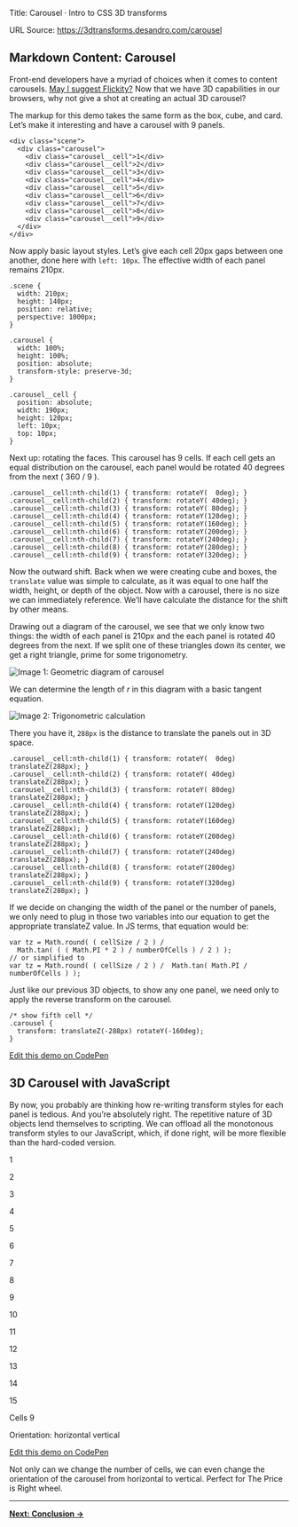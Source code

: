 Title: Carousel · Intro to CSS 3D transforms

URL Source: https://3dtransforms.desandro.com/carousel

Markdown Content:
Carousel
--------

Front-end developers have a myriad of choices when it comes to content carousels. [May I suggest Flickity?](https://flickity.metafizzy.co/) Now that we have 3D capabilities in our browsers, why not give a shot at creating an actual 3D carousel?

The markup for this demo takes the same form as the box, cube, and card. Let’s make it interesting and have a carousel with 9 panels.

```
<div class="scene">
  <div class="carousel">
    <div class="carousel__cell">1</div>
    <div class="carousel__cell">2</div>
    <div class="carousel__cell">3</div>
    <div class="carousel__cell">4</div>
    <div class="carousel__cell">5</div>
    <div class="carousel__cell">6</div>
    <div class="carousel__cell">7</div>
    <div class="carousel__cell">8</div>
    <div class="carousel__cell">9</div>
  </div>
</div>
```

Now apply basic layout styles. Let’s give each cell 20px gaps between one another, done here with `left: 10px`. The effective width of each panel remains 210px.

```
.scene {
  width: 210px;
  height: 140px;
  position: relative;
  perspective: 1000px;
}

.carousel {
  width: 100%;
  height: 100%;
  position: absolute;
  transform-style: preserve-3d;
}

.carousel__cell {
  position: absolute;
  width: 190px;
  height: 120px;
  left: 10px;
  top: 10px;
}
```

Next up: rotating the faces. This carousel has 9 cells. If each cell gets an equal distribution on the carousel, each panel would be rotated 40 degrees from the next ( 360 / 9 ).

```
.carousel__cell:nth-child(1) { transform: rotateY(  0deg); }
.carousel__cell:nth-child(2) { transform: rotateY( 40deg); }
.carousel__cell:nth-child(3) { transform: rotateY( 80deg); }
.carousel__cell:nth-child(4) { transform: rotateY(120deg); }
.carousel__cell:nth-child(5) { transform: rotateY(160deg); }
.carousel__cell:nth-child(6) { transform: rotateY(200deg); }
.carousel__cell:nth-child(7) { transform: rotateY(240deg); }
.carousel__cell:nth-child(8) { transform: rotateY(280deg); }
.carousel__cell:nth-child(9) { transform: rotateY(320deg); }
```

Now the outward shift. Back when we were creating cube and boxes, the `translate` value was simple to calculate, as it was equal to one half the width, height, or depth of the object. Now with a carousel, there is no size we can immediately reference. We’ll have calculate the distance for the shift by other means.

Drawing out a diagram of the carousel, we see that we only know two things: the width of each panel is 210px and the each panel is rotated 40 degrees from the next. If we split one of these triangles down its center, we get a right triangle, prime for some trigonometry.

![Image 1: Geometric diagram of carousel](https://3dtransforms.desandro.com/img/diagram.png)

We can determine the length of _r_ in this diagram with a basic tangent equation.

![Image 2: Trigonometric calculation](https://3dtransforms.desandro.com/img/calc.png)

There you have it, `288px` is the distance to translate the panels out in 3D space.

```
.carousel__cell:nth-child(1) { transform: rotateY(  0deg) translateZ(288px); }
.carousel__cell:nth-child(2) { transform: rotateY( 40deg) translateZ(288px); }
.carousel__cell:nth-child(3) { transform: rotateY( 80deg) translateZ(288px); }
.carousel__cell:nth-child(4) { transform: rotateY(120deg) translateZ(288px); }
.carousel__cell:nth-child(5) { transform: rotateY(160deg) translateZ(288px); }
.carousel__cell:nth-child(6) { transform: rotateY(200deg) translateZ(288px); }
.carousel__cell:nth-child(7) { transform: rotateY(240deg) translateZ(288px); }
.carousel__cell:nth-child(8) { transform: rotateY(280deg) translateZ(288px); }
.carousel__cell:nth-child(9) { transform: rotateY(320deg) translateZ(288px); }
```

If we decide on changing the width of the panel or the number of panels, we only need to plug in those two variables into our equation to get the appropriate translateZ value. In JS terms, that equation would be:

```
var tz = Math.round( ( cellSize / 2 ) /
  Math.tan( ( ( Math.PI * 2 ) / numberOfCells ) / 2 ) );
// or simplified to
var tz = Math.round( ( cellSize / 2 ) /  Math.tan( Math.PI / numberOfCells ) );
```

Just like our previous 3D objects, to show any one panel, we need only to apply the reverse transform on the carousel.

```
/* show fifth cell */
.carousel {
  transform: translateZ(-288px) rotateY(-160deg);
}
```

[Edit this demo on CodePen](https://codepen.io/desandro/pen/jxwELK)

3D Carousel with JavaScript
---------------------------

By now, you probably are thinking how re-writing transform styles for each panel is tedious. And you’re absolutely right. The repetitive nature of 3D objects lend themselves to scripting. We can offload all the monotonous transform styles to our JavaScript, which, if done right, will be more flexible than the hard-coded version.

1

2

3

4

5

6

7

8

9

10

11

12

13

14

15

Cells 9

Orientation: horizontal vertical

[Edit this demo on CodePen](https://codepen.io/desandro/pen/wjeBpp)

Not only can we change the number of cells, we can even change the orientation of the carousel from horizontal to vertical. Perfect for The Price is Right wheel.

* * *

[**Next: Conclusion →**](https://3dtransforms.desandro.com/conclusion)
